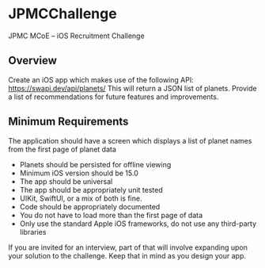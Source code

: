 # JPMCChallenge
JPMC MCoE – iOS Recruitment Challenge

## Overview
Create an iOS app which makes use of the following API: https://swapi.dev/api/planets/
This will return a JSON list of planets.
Provide a list of recommendations for future features and improvements.

## Minimum Requirements
The application should have a screen which displays a list of planet names from the
first page of planet data
- Planets should be persisted for offline viewing
- Minimum iOS version should be 15.0
- The app should be universal
- The app should be appropriately unit tested
- UIKit, SwiftUI, or a mix of both is fine.
- Code should be appropriately documented
- You do not have to load more than the first page of data
- Only use the standard Apple iOS frameworks, do not use any third-party libraries

If you are invited for an interview, part of that will involve expanding upon your solution to
the challenge. Keep that in mind as you design your app.
